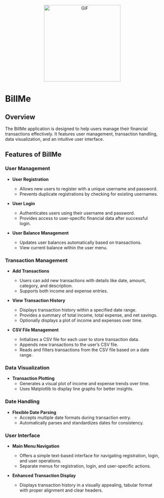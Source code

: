 <p align="center">
  <img src="https://github.com/user-attachments/assets/3c26cc3f-ffae-420a-9e13-abd039159ee2" alt="GIF" width="250"> 
</p>

# BillMe

## Overview
The BillMe application is designed to help users manage their financial transactions effectively. It features user management, transaction handling, data visualization, and an intuitive user interface.

## Features of BillMe

### User Management
- **User Registration**
  - Allows new users to register with a unique username and password.
  - Prevents duplicate registrations by checking for existing usernames.

- **User Login**
  - Authenticates users using their username and password.
  - Provides access to user-specific financial data after successful login.

- **User Balance Management**
  - Updates user balances automatically based on transactions.
  - View current balance within the user menu.

### Transaction Management
- **Add Transactions**
  - Users can add new transactions with details like date, amount, category, and description.
  - Supports both income and expense entries.

- **View Transaction History**
  - Displays transaction history within a specified date range.
  - Provides a summary of total income, total expense, and net savings.
  - Optionally displays a plot of income and expenses over time.

- **CSV File Management**
  - Initializes a CSV file for each user to store transaction data.
  - Appends new transactions to the user’s CSV file.
  - Reads and filters transactions from the CSV file based on a date range.

### Data Visualization
- **Transaction Plotting**
  - Generates a visual plot of income and expense trends over time.
  - Uses Matplotlib to display line graphs for better insights.

### Date Handling
- **Flexible Date Parsing**
  - Accepts multiple date formats during transaction entry.
  - Automatically parses and standardizes dates for consistency.

### User Interface
- **Main Menu Navigation**
  - Offers a simple text-based interface for navigating registration, login, and user operations.
  - Separate menus for registration, login, and user-specific actions.
  
- **Enhanced Transaction Display**
  - Displays transaction history in a visually appealing, tabular format with proper alignment and clear headers.
